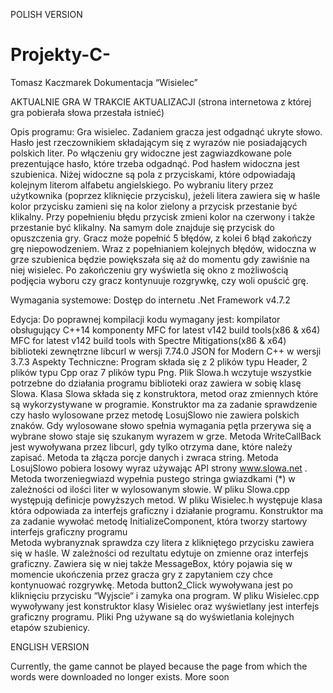 POLISH VERSION


# Projekty-C-
Tomasz Kaczmarek
Dokumentacja “Wisielec”

AKTUALNIE GRA W TRAKCIE AKTUALIZACJI (strona internetowa z której gra pobierała słowa przestała istnieć)

Opis programu:
Gra wisielec. Zadaniem gracza jest odgadnąć ukryte słowo. Hasło jest rzeczownikiem składającym się z wyrazów nie posiadających polskich liter. Po włączeniu gry widoczne jest zagwiazdkowane pole prezentujące hasło, które trzeba odgadnąć. Pod hasłem widoczna jest szubienica. Niżej widoczne są pola z przyciskami, które odpowiadają kolejnym literom alfabetu angielskiego. Po wybraniu litery przez użytkownika (poprzez kliknięcie przycisku), jeżeli litera zawiera się w haśle kolor przycisku zamieni się na kolor zielony a przycisk przestanie być klikalny. Przy popełnieniu błędu przycisk zmieni kolor na czerwony i także przestanie być klikalny. Na samym dole znajduje się przycisk do opuszczenia gry. Gracz może popełnić 5 błędów, z kolei 6 błąd zakończy grę niepowodzeniem. Wraz z popełnianiem kolejnych błędów, widoczna w grze szubienica będzie powiększała się aż do momentu gdy zawiśnie na niej wisielec. Po zakończeniu gry wyświetla się okno z możliwością podjęcia wyboru czy gracz kontynuuje rozgrywkę, czy woli opuścić grę. 

Wymagania systemowe:
Dostęp do internetu
.Net Framework v4.7.2

Edycja:
Do poprawnej kompilacji kodu wymagany jest: 
kompilator obsługujący C++14
komponenty
MFC for latest v142 build tools(x86 & x64)
MFC for latest v142 build tools with Spectre Mitigations(x86 & x64)
biblioteki zewnętrzne
libcurl w wersji 7.74.0
JSON for Modern C++ w wersji 3.7.3
Aspekty Techniczne:
Program składa się z 2 plików typu Header, 2 plików typu Cpp oraz 7 plików typu Png. 
Plik Slowa.h wczytuje wszystkie potrzebne do działania programu biblioteki oraz zawiera w sobię klasę Slowa.
Klasa Slowa składa się z konstruktora, metod oraz zmiennych które są wykorzystywane w programie. 
Konstruktor ma za zadanie sprawdzenie czy hasło wylosowane przez metodę LosujSlowo nie zawiera polskich znaków. Gdy wylosowane słowo spełnia wymagania pętla przerywa się a wybrane słowo staje się szukanym wyrazem w grze. 
Metoda WriteCallBack jest wywoływana przez libcurl, gdy tylko otrzyma dane, które należy zapisać. Metoda ta złącza porcje danych i zwraca string.
Metoda LosujSlowo pobiera losowy wyraz używając API strony www.slowa.net .
	Metoda tworzeniegwiazd wypełnia pustego stringa gwiazdkami  (*) w zależności od ilości liter w wylosowanym słowie.
W pliku Slowa.cpp występują definicje powyższych metod.
W pliku Wisielec.h występuje klasa która odpowiada za interfejs graficzny i działanie programu.
	Konstruktor ma za zadanie wywołać metodę InitializeComponent,  która tworzy startowy interfejs graficzny programu	
	Metoda wybranyznak sprawdza czy litera z klikniętego przycisku zawiera się w haśle. W zależności od rezultatu edytuje on zmienne oraz interfejs graficzny. Zawiera się w niej także MessageBox, który pojawia się w momencie ukończenia przez gracza gry z zapytaniem czy chce kontynuować rozgrywkę. 
	Metoda button2_Click wywoływana jest po kliknięciu przycisku “Wyjscie“ i zamyka ona program.
W pliku Wisielec.cpp wywoływany jest konstruktor klasy Wisielec oraz wyświetlany jest interfejs graficzny programu.
Pliki Png używane są do wyświetlania kolejnych etapów szubienicy.

ENGLISH VERSION


Currently, the game cannot be played because the page from which the words were downloaded no longer exists.
More soon
